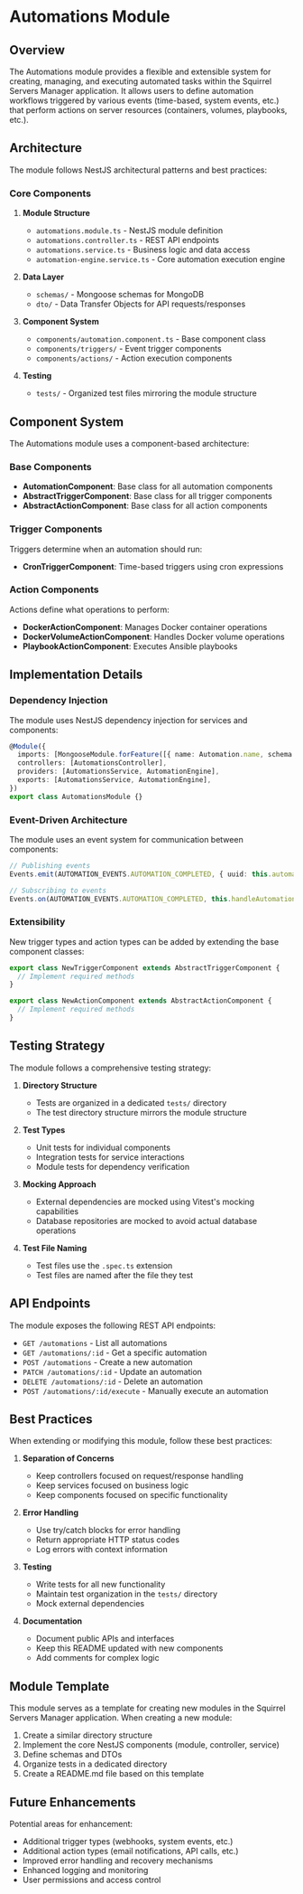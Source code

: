 # Automations Module

## Overview

The Automations module provides a flexible and extensible system for creating, managing, and executing automated tasks within the Squirrel Servers Manager application. It allows users to define automation workflows triggered by various events (time-based, system events, etc.) that perform actions on server resources (containers, volumes, playbooks, etc.).

## Architecture

The module follows NestJS architectural patterns and best practices:

### Core Components

1. **Module Structure**
   - `automations.module.ts` - NestJS module definition
   - `automations.controller.ts` - REST API endpoints
   - `automations.service.ts` - Business logic and data access
   - `automation-engine.service.ts` - Core automation execution engine

2. **Data Layer**
   - `schemas/` - Mongoose schemas for MongoDB
   - `dto/` - Data Transfer Objects for API requests/responses

3. **Component System**
   - `components/automation.component.ts` - Base component class
   - `components/triggers/` - Event trigger components
   - `components/actions/` - Action execution components

4. **Testing**
   - `tests/` - Organized test files mirroring the module structure

## Component System

The Automations module uses a component-based architecture:

### Base Components

- **AutomationComponent**: Base class for all automation components
- **AbstractTriggerComponent**: Base class for all trigger components
- **AbstractActionComponent**: Base class for all action components

### Trigger Components

Triggers determine when an automation should run:

- **CronTriggerComponent**: Time-based triggers using cron expressions

### Action Components

Actions define what operations to perform:

- **DockerActionComponent**: Manages Docker container operations
- **DockerVolumeActionComponent**: Handles Docker volume operations
- **PlaybookActionComponent**: Executes Ansible playbooks

## Implementation Details

### Dependency Injection

The module uses NestJS dependency injection for services and components:

```typescript
@Module({
  imports: [MongooseModule.forFeature([{ name: Automation.name, schema: AutomationSchema }])],
  controllers: [AutomationsController],
  providers: [AutomationsService, AutomationEngine],
  exports: [AutomationsService, AutomationEngine],
})
export class AutomationsModule {}
```

### Event-Driven Architecture

The module uses an event system for communication between components:

```typescript
// Publishing events
Events.emit(AUTOMATION_EVENTS.AUTOMATION_COMPLETED, { uuid: this.automationUuid });

// Subscribing to events
Events.on(AUTOMATION_EVENTS.AUTOMATION_COMPLETED, this.handleAutomationCompleted);
```

### Extensibility

New trigger types and action types can be added by extending the base component classes:

```typescript
export class NewTriggerComponent extends AbstractTriggerComponent {
  // Implement required methods
}

export class NewActionComponent extends AbstractActionComponent {
  // Implement required methods
}
```

## Testing Strategy

The module follows a comprehensive testing strategy:

1. **Directory Structure**
   - Tests are organized in a dedicated `tests/` directory
   - The test directory structure mirrors the module structure

2. **Test Types**
   - Unit tests for individual components
   - Integration tests for service interactions
   - Module tests for dependency verification

3. **Mocking Approach**
   - External dependencies are mocked using Vitest's mocking capabilities
   - Database repositories are mocked to avoid actual database operations

4. **Test File Naming**
   - Test files use the `.spec.ts` extension
   - Test files are named after the file they test

## API Endpoints

The module exposes the following REST API endpoints:

- `GET /automations` - List all automations
- `GET /automations/:id` - Get a specific automation
- `POST /automations` - Create a new automation
- `PATCH /automations/:id` - Update an automation
- `DELETE /automations/:id` - Delete an automation
- `POST /automations/:id/execute` - Manually execute an automation

## Best Practices

When extending or modifying this module, follow these best practices:

1. **Separation of Concerns**
   - Keep controllers focused on request/response handling
   - Keep services focused on business logic
   - Keep components focused on specific functionality

2. **Error Handling**
   - Use try/catch blocks for error handling
   - Return appropriate HTTP status codes
   - Log errors with context information

3. **Testing**
   - Write tests for all new functionality
   - Maintain test organization in the `tests/` directory
   - Mock external dependencies

4. **Documentation**
   - Document public APIs and interfaces
   - Keep this README updated with new components
   - Add comments for complex logic

## Module Template

This module serves as a template for creating new modules in the Squirrel Servers Manager application. When creating a new module:

1. Create a similar directory structure
2. Implement the core NestJS components (module, controller, service)
3. Define schemas and DTOs
4. Organize tests in a dedicated directory
5. Create a README.md file based on this template

## Future Enhancements

Potential areas for enhancement:

- Additional trigger types (webhooks, system events, etc.)
- Additional action types (email notifications, API calls, etc.)
- Improved error handling and recovery mechanisms
- Enhanced logging and monitoring
- User permissions and access control
